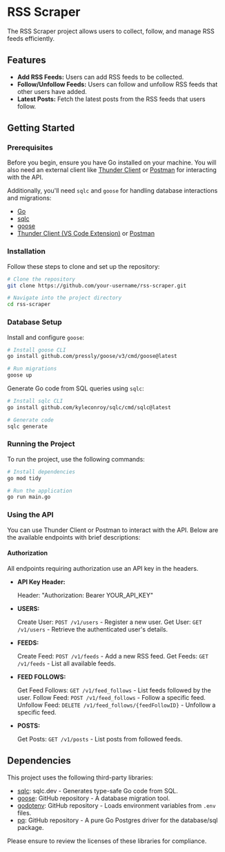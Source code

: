 # RSS Scraper

The RSS Scraper project allows users to collect, follow, and manage RSS feeds efficiently.

## Features

- **Add RSS Feeds:** Users can add RSS feeds to be collected.
- **Follow/Unfollow Feeds:** Users can follow and unfollow RSS feeds that other users have added.
- **Latest Posts:** Fetch the latest posts from the RSS feeds that users follow.

## Getting Started

### Prerequisites

Before you begin, ensure you have Go installed on your machine. You will also need an external client like [Thunder Client](https://www.thunderclient.io/) or [Postman](https://www.postman.com/) for interacting with the API.

Additionally, you'll need `sqlc` and `goose` for handling database interactions and migrations:

- [Go](https://golang.org/doc/install)
- [sqlc](https://sqlc.dev/)
- [goose](https://github.com/pressly/goose)
- [Thunder Client (VS Code Extension)](https://www.thunderclient.io/) or [Postman](https://www.postman.com/)

### Installation

Follow these steps to clone and set up the repository:

```bash
# Clone the repository
git clone https://github.com/your-username/rss-scraper.git

# Navigate into the project directory
cd rss-scraper
```
### Database Setup
Install and configure `goose`:

```bash
# Install goose CLI
go install github.com/pressly/goose/v3/cmd/goose@latest

# Run migrations
goose up
```
Generate Go code from SQL queries using `sqlc`:

```bash
# Install sqlc CLI
go install github.com/kyleconroy/sqlc/cmd/sqlc@latest

# Generate code
sqlc generate
```
### Running the Project
To run the project, use the following commands:
```bash
# Install dependencies
go mod tidy

# Run the application
go run main.go
```
### Using the API

You can use Thunder Client or Postman to interact with the API. Below are the available endpoints with brief descriptions:

#### Authorization

All endpoints requiring authorization use an API key in the headers.

- **API Key Header:**

  Header: "Authorization: Bearer YOUR_API_KEY"
- **USERS:**

  Create User: `POST /v1/users` - Register a new user.
  Get User: `GET /v1/users` - Retrieve the authenticated user's details.
- **FEEDS:**

  Create Feed: `POST /v1/feeds` - Add a new RSS feed.
  Get Feeds: `GET /v1/feeds` - List all available feeds.

- **FEED FOLLOWS:**

  Get Feed Follows: `GET /v1/feed_follows` - List feeds followed by the user.
  Follow Feed: `POST /v1/feed_follows` - Follow a specific feed.
  Unfollow Feed: `DELETE /v1/feed_follows/{feedFollowID}` - Unfollow a specific feed.
- **POSTS:**

   Get Posts: `GET /v1/posts` - List posts from followed feeds.

## Dependencies
This project uses the following third-party libraries:

- [sqlc](https://sqlc.dev/): sqlc.dev - Generates type-safe Go code from SQL.
- [goose](https://github.com/pressly/goose): GitHub repository - A database migration tool.
- [godotenv](https://github.com/joho/godotenv): GitHub repository - Loads environment variables from `.env` files.
- [pq](https://github.com/lib/pq): GitHub repository - A pure Go Postgres driver for the database/sql package.

Please ensure to review the licenses of these libraries for compliance.
